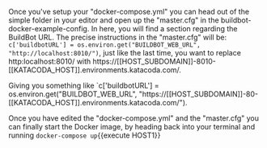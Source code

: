 Once you've setup your "docker-compose.yml" you can head out of the simple folder in your editor and open up the "master.cfg" in the buildbot-docker-example-config. In here, you will find a section regarding the BuildBot URL. 
The precise instructions in the "master.cfg" will be: `c['buildbotURL'] = os.environ.get("BUILDBOT_WEB_URL", "http://localhost:8010/")`, 
just like the last time, you want to replace http:localhost:8010/ with https://[[HOST_SUBDOMAIN]]-8010-[[KATACODA_HOST]].environments.katacoda.com/. 

Giving you something like `c['buildbotURL'] = os.environ.get("BUILDBOT_WEB_URL", "https://[[HOST_SUBDOMAIN]]-80-[[KATACODA_HOST]].environments.katacoda.com/").

Once you have edited the "docker-compose.yml" and the "master.cfg" you can finally start the Docker image, by heading back into your terminal and running `docker-compose up`{{execute HOST1}}